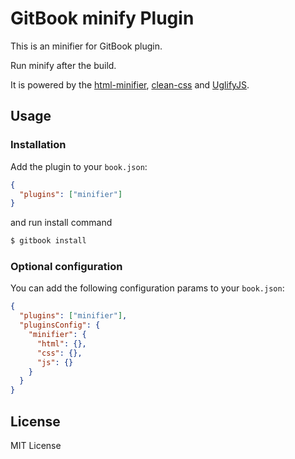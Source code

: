 # GitBook minify Plugin

This is an minifier for GitBook plugin.

Run minify after the build.

It is powered by the [html-minifier](https://github.com/jakubpawlowicz/clean-css), [clean-css](https://github.com/jakubpawlowicz/clean-css) and [UglifyJS](https://github.com/mishoo/UglifyJS2).

## Usage

### Installation

Add the plugin to your `book.json`:

```json
{
  "plugins": ["minifier"]
}
```

and run install command

```bash
$ gitbook install
```

### Optional configuration

You can add the following configuration params to your `book.json`:

```json
{
  "plugins": ["minifier"],
  "pluginsConfig": {
    "minifier": {
      "html": {},
      "css": {},
      "js": {}
    }
  }
}
```

## License

MIT License
